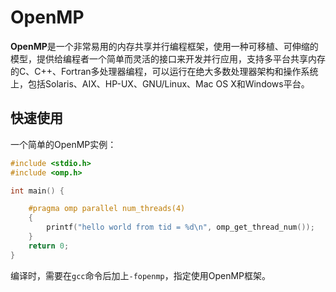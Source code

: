 # OpenMP

**OpenMP**是一个非常易用的内存共享并行编程框架，使用一种可移植、可伸缩的模型，提供给编程者一个简单而灵活的接口来开发并行应用，支持多平台共享内存的C、C++、Fortran多处理器编程，可以运行在绝大多数处理器架构和操作系统上，包括Solaris、AIX、HP-UX、GNU/Linux、Mac OS X和Windows平台。

## 快速使用

一个简单的OpenMP实例：

```C
#include <stdio.h>
#include <omp.h>

int main() {

    #pragma omp parallel num_threads(4)
    {
        printf("hello world from tid = %d\n", omp_get_thread_num());
    }
    return 0;
}
```

编译时，需要在`gcc`命令后加上`-fopenmp`，指定使用OpenMP框架。
